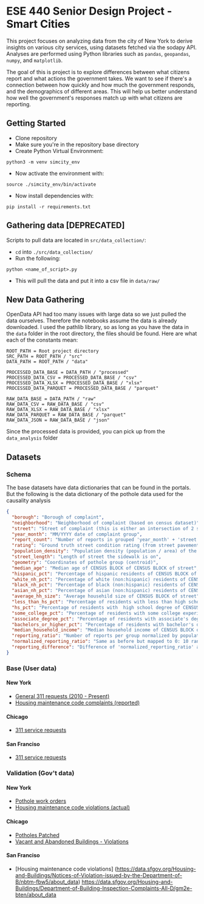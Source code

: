 # ESE 440 Senior Design Project - Smart Cities

This project focuses on analyzing data from the city of New York to derive insights on various city services, using datasets fetched via the sodapy API. Analyses are performed using Python libraries such as `pandas`, `geopandas`, `numpy`, and `matplotlib`.

The goal of this is project is to explore differences between what citizens report and what actions the government takes. We want to see if there's a connection between how quickly and how much the government responds, and the demographics of different areas. This will help us better understand how well the government's responses match up with what citizens are reporting. 


## Getting Started

- Clone repository
- Make sure you're in the repository base directory
- Create Python Virtual Environment:

```shell
python3 -m venv simcity_env
```

- Now activate the environment with:

```shell
source ./simcity_env/bin/activate
```

- Now install dependencies with:

```shell
pip install -r requirements.txt
```

## Gathering data [DEPRECATED]

Scripts to pull data are located in `src/data_collection/`:

- `cd` into `./src/data_collection/`
- Run the following:

```shell
python <name_of_script>.py
```

- This will pull the data and put it into a csv file in `data/raw/`


## New Data Gathering
OpenData API had too many issues with large data so we just pulled the data ourselves. Therefore the notebooks assume the data is already downloaded. I used the pathlib library, so as long as you have the data in the `data` folder in the root directory, the files should be found. Here are what each of the constants mean:

```
ROOT_PATH = Root project directory
SRC_PATH = ROOT_PATH / "src"
DATA_PATH = ROOT_PATH / "data"

PROCESSED_DATA_BASE = DATA_PATH / "processed"
PROCESSED_DATA_CSV = PROCESSED_DATA_BASE / "csv"
PROCESSED_DATA_XLSX = PROCESSED_DATA_BASE / "xlsx"
PROCESSED_DATA_PARQUET = PROCESSED_DATA_BASE / "parquet"

RAW_DATA_BASE = DATA_PATH / "raw"
RAW_DATA_CSV = RAW_DATA_BASE / "csv"
RAW_DATA_XLSX = RAW_DATA_BASE / "xlsx"
RAW_DATA_PARQUET = RAW_DATA_BASE / "parquet"
RAW_DATA_JSON = RAW_DATA_BASE / "json"
```

Since the processed data is provided, you can pick up from the `data_analysis` folder

## Datasets

### Schema
The base datasets have data dictionaries that can be found in the portals. But the following is the data dictionary of the pothole data used for the causality analysis

```json
{
  "borough": "Borough of complaint",
  "neighborhood": "Neighborhood of complaint (based on census dataset)",
  "street": "Street of complaint (this is either an intersection of 2 streets, or a main street bounded by 2 other streets)",
  "year_month": "MM/YYYY date of complaint group",
  "report_count": "Number of reports in grouped 'year_month' + 'street' combination",
  "rating": "Ground truth street condition rating (from street pavement ratings dataset)",
  "population_density": "Population density (population / area) of the CENSUS BLOCK",
  "street_length": "Length of street the sidewalk is on",
  "geometry": "Coordinates of pothole group (centroid)",
  "median_age": "Median age of CENSUS BLOCK of CENSUS BLOCK of street",
  "hispanic_pct": "Percentage of hispanic residents of CENSUS BLOCK of street",
  "white_nh_pct": "Percentage of white (non:hispanic) residents of CENSUS BLOCK of street",
  "black_nh_pct": "Percentage of black (non:hispanic) residents of CENSUS BLOCK of street",
  "asian_nh_pct": "Percentage of asian (non:hispanic) residents of CENSUS BLOCK of street",
  "average_hh_size": "Average househild size of CENSUS BLOCK of street",
  "less_than_hs_pct": "Percentage of residents with less than high school degree of CENSUS BLOCK of street",
  "hs_pct": "Percentage of residents with  high school degree of CENSUS BLOCK of street",
  "some_college_pct": "Percentage of residents with some college experience of CENSUS BLOCK of street",
  "associate_degree_pct": "Percentage of residents with associate's degree of CENSUS BLOCK of street",
  "bachelors_or_higher_pct": "Percentage of residents with bachelor's degree of CENSUS BLOCK of street",
  "median_household_income": "Median household income of CENSUS BLOCK of street",
  "reporting_ratio": "Number of reports per group normalized by population_density and street length",
  "normalized_reporting_ratio": "Same as before but mapped to 0: 10 range",
  "reporting_difference": "Difference of 'normalized_reporting_ratio' and 'rating', represnts over/underreporting rate"
}
```

### Base (User data)

#### New York

- [General 311 requests (2010 - Present)](https://data.cityofnewyork.us/Social-Services/311-Service-Requests-from-2010-to-Present/erm2-nwe9)
- [Housing maintenance code complaints (reported)](https://data.cityofnewyork.us/Housing-Development/Housing-Maintenance-Code-Complaints/uwyv-629c)

#### Chicago

- [311 service requests](https://data.cityofchicago.org/Service-Requests/311-Service-Requests/v6vf-nfxy/about_data)

#### San Franciso 
- [311 service requests](https://data.sfgov.org/widgets/vw6y-z8j6?mobile_redirect=true)

### Validation (Gov't data)

#### New York

- [Pothole work orders](https://data.cityofnewyork.us/Transportation/Street-Pothole-Work-Orders-Closed-Dataset-/x9wy-ing4)
- [Housing maintenance code violations (actual)](https://data.cityofnewyork.us/Housing-Development/Housing-Maintenance-Code-Violations/wvxf-dwi5)

#### Chicago

- [Potholes Patched](https://data.cityofchicago.org/Transportation/Potholes-Patched/wqdh-9gek/about_data)
- [Vacant and Abandoned Buildings - Violations](https://data.cityofchicago.org/Buildings/Vacant-and-Abandoned-Buildings-Violations/kc9i-wq85/about_data)

#### San Franciso 
- [Housing maintenance code violations] (https://data.sfgov.org/Housing-and-Buildings/Notices-of-Violation-issued-by-the-Department-of-B/nbtm-fbw5/about_data)
https://data.sfgov.org/Housing-and-Buildings/Department-of-Building-Inspection-Complaints-All-D/gm2e-bten/about_data